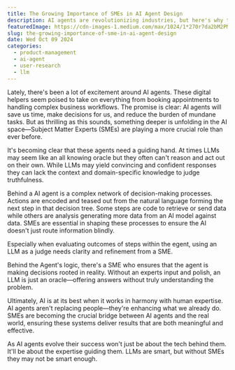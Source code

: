 ```yaml
---
title: The Growing Importance of SMEs in AI Agent Design
description: AI agents are revolutionizing industries, but here's why they still need us more than ever
featuredImage: https://cdn-images-1.medium.com/max/1024/1*270r7da2bM2PMteqOybLyQ.png
slug: the-growing-importance-of-sme-in-ai-agent-design
date: Wed Oct 09 2024
categories:
  - product-management
  - ai-agent
  - user-research
  - llm
---
```


Lately, there's been a lot of excitement around AI agents. These digital helpers seem poised to take on everything from booking appointments to handling complex business workflows. The promise is clear: AI agents will save us time, make decisions for us, and reduce the burden of mundane tasks. But as thrilling as this sounds, something deeper is unfolding in the AI space—Subject Matter Experts (SMEs) are playing a more crucial role than ever before.

It's becoming clear that these agents need a guiding hand. At times LLMs may seem like an all knowing oracle but they often can't reason and act out on their own. While LLMs may yield convincing and confident responses they can lack the context and domain-specific knowledge to judge truthfulness.

Behind a AI agent is a complex network of decision-making processes. Actions are encoded and teased out from the natural language forming the next step in that decision tree. Some steps are code to retrieve or send data while others are analysis generating more data from an AI model against data. SMEs are essential in shaping these processes to ensure the AI doesn't just route information blindly.

Especially when evaluating outcomes of steps within the egent, using an LLM as a judge needs clarity and refinement from a SME.

Behind the Agent's logic, there's a SME who ensures that the agent is making decisions rooted in reality. Without an experts input and polish, an LLM is just an oracle—offering answers without truly understanding the problem.

Ultimately, AI is at its best when it works in harmony with human expertise. AI agents aren't replacing people—they're enhancing what we already do. SMEs are becoming the crucial bridge between AI agents and the real world, ensuring these systems deliver results that are both meaningful and effective.

As AI agents evolve their success won't just be about the tech behind them. It'll be about the expertise guiding them. LLMs are smart, but without SMEs they may not be smart enough.
